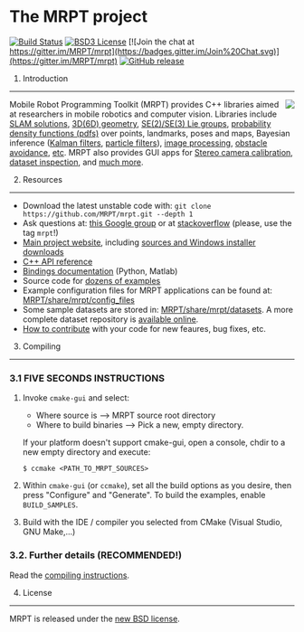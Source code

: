 The MRPT project 
====================================================
[![Build Status](https://travis-ci.org/MRPT/mrpt.png?branch=master)](https://travis-ci.org/MRPT/mrpt)
[![BSD3 License](http://img.shields.io/badge/license-BSD3-brightgreen.svg)](https://github.com/MRPT/mrpt/blob/master/doc/LICENSE.txt) 
[![Join the chat at https://gitter.im/MRPT/mrpt](https://badges.gitter.im/Join%20Chat.svg)](https://gitter.im/MRPT/mrpt)
[![GitHub release](https://img.shields.io/github/release/MRPT/mrpt.svg)](https://github.com/MRPT/mrpt/releases)

1. Introduction
------------------------------------------------------------------------------
<img align="right" src="https://mrpt.github.io/imgs/mrpt-videos-mix2.gif">

Mobile Robot Programming Toolkit (MRPT) provides C++ libraries aimed at researchers
in mobile robotics and computer vision. Libraries include [SLAM solutions](http://www.mrpt.org/List_of_SLAM_algorithms), [3D(6D) geometry](http://www.mrpt.org/tutorials/programming/maths-and-geometry/2d_3d_geometry/), [SE(2)/SE(3) Lie groups](http://ingmec.ual.es/~jlblanco/papers/jlblanco2010geometry3D_techrep.pdf), 
[probability density functions (pdfs)](http://reference.mrpt.org/stable/classmrpt_1_1utils_1_1_c_probability_density_function.html) over points, landmarks, poses and maps, 
Bayesian inference ([Kalman filters](http://www.mrpt.org/Kalman_Filters), [particle filters](http://www.mrpt.org/tutorials/programming/statistics-and-bayes-filtering/particle_filters/)), [image processing](http://www.mrpt.org/tutorials/programming/images-image-processing-camera-models/), [obstacle avoidance](http://www.mrpt.org/Obstacle_avoidance), [etc](http://reference.mrpt.org/devel/modules.html). 
MRPT also provides GUI apps for [Stereo camera calibration](http://www.mrpt.org/list-of-mrpt-apps/application-kinect-stereo-calib/), [dataset inspection](http://www.mrpt.org/list-of-mrpt-apps/rawlogviewer/), 
and [much more](http://www.mrpt.org/list-of-mrpt-apps/).

2. Resources
------------------------------------------------------------------------------
  * Download the latest unstable code with: `git clone https://github.com/MRPT/mrpt.git --depth 1`
  * Ask questions at: [this Google group](http://www.mrpt.org/forum/) or at [stackoverflow](http://stackoverflow.com/search?q=mrpt) (please, use the tag `mrpt`!)
  * [Main project website](http://www.mrpt.org/), including [sources and Windows installer downloads](http://www.mrpt.org/download-mrpt/)
  * [C++ API reference](http://reference.mrpt.org/)
  * [Bindings documentation](https://github.com/MRPT/mrpt/wiki) (Python, Matlab)
  * Source code for [dozens of examples](http://www.mrpt.org/tutorials/mrpt-examples/)
  * Example configuration files for  MRPT applications can be found at: 
     [MRPT/share/mrpt/config_files](https://github.com/MRPT/mrpt/tree/master/share/mrpt/config_files)
  * Some sample datasets are stored in: 
     [MRPT/share/mrpt/datasets](https://github.com/MRPT/mrpt/tree/master/share/mrpt/datasets). 
    A more complete dataset repository is [available online](http://www.mrpt.org/robotics_datasets).
  * [How to contribute](https://github.com/MRPT/mrpt/blob/master/.github/CONTRIBUTING.md) with your code for new feaures, bug fixes, etc.

3. Compiling
------------------------------------------------------------------------------

### 3.1 **FIVE SECONDS INSTRUCTIONS**

1.  Invoke `cmake-gui` and select: 
      * Where source is          --> MRPT source root directory
      * Where to build binaries  --> Pick a new, empty directory.

    If your platform doesn't support cmake-gui, open a console, chdir to a new 
    empty directory and execute:
    
    	$ ccmake <PATH_TO_MRPT_SOURCES>

2. Within `cmake-gui` (or `ccmake`), set all the build options as 
   you desire, then press "Configure" and "Generate". To build 
   the examples, enable `BUILD_SAMPLES`.

3. Build with the IDE / compiler you selected from CMake (Visual Studio, GNU Make,...)


### 3.2. Further details (RECOMMENDED!)

Read the [compiling instructions](http://www.mrpt.org/Building_and_Installing_Instructions).


4. License
------------------------------------------------------------------------------

MRPT is released under the [new BSD license](http://www.mrpt.org/License/).

